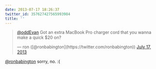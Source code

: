 ```yaml
---
date: 2013-07-17 18:26:37
twitter_id: 357627427565993984
title: ''
---
```


<blockquote class="twitter-tweet"><p lang="en" dir="ltr"><a href="https://twitter.com/oddEvan?ref_src=twsrc%5Etfw">@oddEvan</a> Got an extra MacBook Pro charger cord that you wanna make a quick $20 on?</p>&mdash; ron ([@ronbabington](https://twitter.com/ronbabington)) <a href="https://twitter.com/ronbabington/status/357621875125395457?ref_src=twsrc%5Etfw">July 17, 2013</a></blockquote>
<script async src="https://platform.twitter.com/widgets.js" charset="utf-8"></script>

[@ronbabington](https://twitter.com/ronbabington) sorry, no. :(
